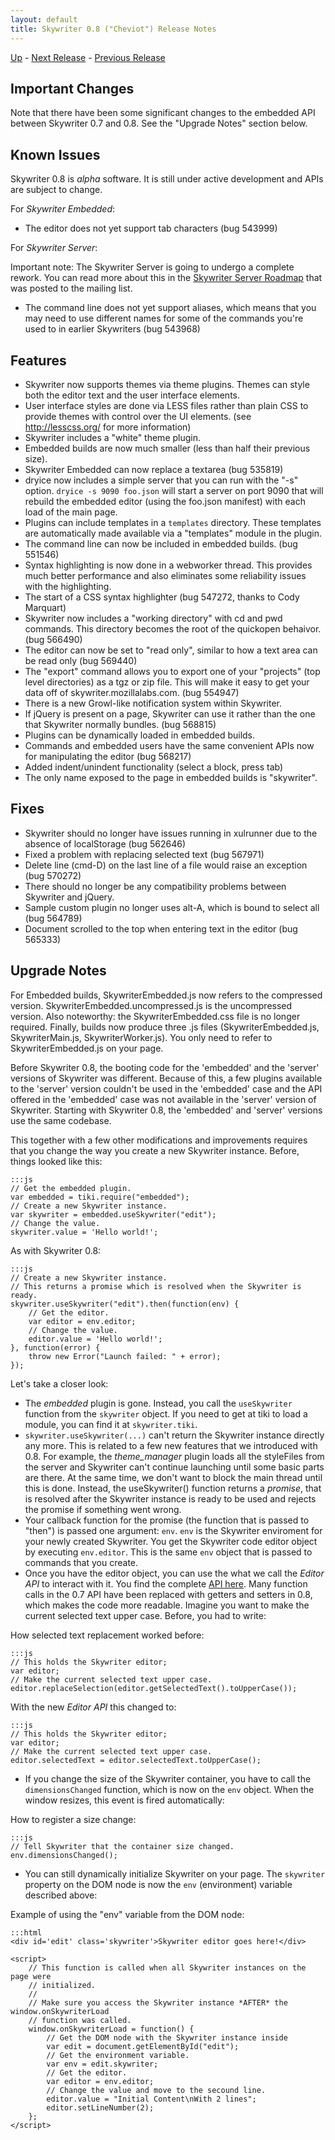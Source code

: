 ```yaml
---
layout: default
title: Skywriter 0.8 ("Cheviot") Release Notes
---
```


[Up](index.html) - [Next Release](notes09.html) - [Previous Release](notes073.html)

Important Changes
-----------------

Note that there have been some significant changes to the embedded API
between Skywriter 0.7 and 0.8. See the "Upgrade Notes" section below.

Known Issues
------------

Skywriter 0.8 is *alpha* software. It is still under active development
and APIs are subject to change.

For *Skywriter Embedded*:

* The editor does not yet support tab characters (bug 543999)

For *Skywriter Server*:

Important note: The Skywriter Server is going to undergo a complete rework.
You can read more about this in the [Skywriter Server Roadmap](http://groups.google.com/group/skywriter/browse_thread/thread/6de8c718d64232a0)
that was posted to the mailing list.

* The command line does not yet support aliases, which means that you may
  need to use different names for some of the commands you're used to
  in earlier Skywriters (bug 543968)

Features
--------

* Skywriter now supports themes via theme plugins. Themes can style both the
  editor text and the user interface elements.
* User interface styles are done via LESS files rather than plain
  CSS to provide themes with control over the UI elements. (see
  http://lesscss.org/ for more information)
* Skywriter includes a "white" theme plugin.
* Embedded builds are now much smaller (less than half their previous size).
* Skywriter Embedded can now replace a textarea (bug 535819)
* dryice now includes a simple server that you can run with the "-s" option.
  `dryice -s 9090 foo.json` will start a server on port 9090 that will
  rebuild the embedded editor (using the foo.json manifest) with each 
  load of the main page.
* Plugins can include templates in a `templates` directory. These templates
  are automatically made available via a "templates" module in the plugin.
* The command line can now be included in embedded builds. (bug 551546)
* Syntax highlighting is now done in a webworker thread. This provides
  much better performance and also eliminates some reliability issues
  with the highlighting.
* The start of a CSS syntax highlighter (bug 547272, thanks to Cody Marquart)
* Skywriter now includes a "working directory" with cd and pwd commands.
  This directory becomes the root of the quickopen behaivor. (bug 566490)
* The editor can now be set to "read only", similar to how a text area
  can be read only (bug 569440)
* The "export" command allows you to export one of your "projects"
  (top level directories) as a tgz or zip file. This will make it easy
  to get your data off of skywriter.mozillalabs.com. (bug 554947)
* There is a new Growl-like notification system within Skywriter.
* If jQuery is present on a page, Skywriter can use it rather than the
  one that Skywriter normally bundles. (bug 568815)
* Plugins can be dynamically loaded in embedded builds.
* Commands and embedded users have the same convenient APIs now for
  manipulating the editor (bug 568217)
* Added indent/unindent functionality (select a block, press tab)
* The only name exposed to the page in embedded builds is "skywriter".

Fixes
-----

* Skywriter should no longer have issues running in xulrunner due to the absence of
  localStorage (bug 562646)
* Fixed a problem with replacing selected text (bug 567971)
* Delete line (cmd-D) on the last line of a file would raise an exception
  (bug 570272)
* There should no longer be any compatibility problems between Skywriter and
  jQuery.
* Sample custom plugin no longer uses alt-A, which is bound to select all
  (bug 564789)
* Document scrolled to the top when entering text in the editor
  (bug 565333)

Upgrade Notes
-------------

For Embedded builds, SkywriterEmbedded.js now refers to the compressed version. SkywriterEmbedded.uncompressed.js is the uncompressed version. Also noteworthy:
the SkywriterEmbedded.css file is no longer required. Finally, builds now
produce three .js files (SkywriterEmbedded.js, SkywriterMain.js, SkywriterWorker.js).
You only need to refer to SkywriterEmbedded.js on your page.

Before Skywriter 0.8, the booting code for the 'embedded' and the 'server' versions
of Skywriter was different. Because of this, a few plugins available to the 'server'
version couldn't be used in the 'embedded' case and the API offered in the 'embedded'
case was not available in the 'server' version of Skywriter. Starting with Skywriter 0.8,
the 'embedded' and 'server' versions use the same codebase.

This together with a few other modifications and improvements requires that
you change the way you create a new Skywriter instance. Before, things looked like this:

    :::js
    // Get the embedded plugin.
    var embedded = tiki.require("embedded");
    // Create a new Skywriter instance.
    var skywriter = embedded.useSkywriter("edit");
    // Change the value.
    skywriter.value = 'Hello world!';

As with Skywriter 0.8:

    :::js
    // Create a new Skywriter instance.
    // This returns a promise which is resolved when the Skywriter is ready.
    skywriter.useSkywriter("edit").then(function(env) {
        // Get the editor.
        var editor = env.editor;
        // Change the value.
        editor.value = 'Hello world!';
    }, function(error) {
        throw new Error("Launch failed: " + error);
    });

Let's take a closer look:

* The _embedded_ plugin is gone. Instead, you call the `useSkywriter` function from
  the `skywriter` object. If you need to get at tiki to load a module, you can find it
  at `skywriter.tiki`.
* `skywriter.useSkywriter(...)` can't return the Skywriter instance directly any more.
  This is related to a few new features that we introduced with 0.8. For example, the
  _theme\_manager_ plugin loads all the styleFiles from the server and Skywriter can't
  continue launching until some basic parts are there. At the same time, we
  don't want to block the main thread until this is done. Instead, the
  useSkywriter() function returns a _promise_, that is resolved after the Skywriter instance
  is ready to be used and rejects the promise if something went wrong.
* Your callback function for the promise (the function that is passed to "then")
  is passed one argument: `env`. `env` is the Skywriter enviroment
  for your newly created Skywriter. You get the Skywriter code editor object by executing
  `env.editor`. This is the same `env` object that is passed to commands
  that you create.
* Once you have the editor object, you can use the what we call the _Editor API_
  to interact with it. You find the complete [API here][1].
  Many function calls in the 0.7 API have been replaced 
  with getters and setters in 0.8, which makes the code more readable. 
  Imagine you want to make the current selected text upper case. 
  Before, you had to write:

How selected text replacement worked before:

    :::js
    // This holds the Skywriter editor;
    var editor;
    // Make the current selected text upper case.
    editor.replaceSelection(editor.getSelectedText().toUpperCase());

With the new _Editor API_ this changed to:

    :::js
    // This holds the Skywriter editor;
    var editor;
    // Make the current selected text upper case.
    editor.selectedText = editor.selectedText.toUpperCase();

* If you change the size of the Skywriter container, you have to call the
  `dimensionsChanged` function, which is now on the `env` object. When the window
  resizes, this event is fired automatically:

How to register a size change:

    :::js
    // Tell Skywriter that the container size changed.
    env.dimensionsChanged();


* You can still dynamically initialize Skywriter on your page. The
  `skywriter` property on the DOM node is now the `env` (environment) variable
  described above:

Example of using the "env" variable from the DOM node:

    :::html
    <div id='edit' class='skywriter'>Skywriter editor goes here!</div>

    <script>
        // This function is called when all Skywriter instances on the page were
        // initialized.
        //
        // Make sure you access the Skywriter instance *AFTER* the window.onSkywriterLoad
        // function was called.
        window.onSkywriterLoad = function() {
            // Get the DOM node with the Skywriter instance inside
            var edit = document.getElementById("edit");
            // Get the environment variable.
            var env = edit.skywriter;
            // Get the editor.
            var editor = env.editor;
            // Change the value and move to the secound line.
            editor.value = "Initial Content\nWith 2 lines";
            editor.setLineNumber(2);
        };
    </script>

[1]: ../pluginguide/editorapi.html "Editor API"